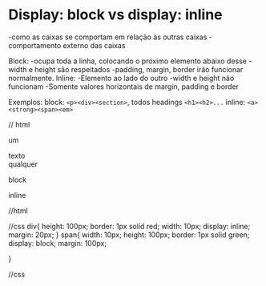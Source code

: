 # Display: block vs display: inline

-como as caixas se comportam em relação às outras caixas
-comportamento externo das caixas

Block:
    -ocupa toda a linha, colocando o próximo elemento abaixo desse
    -width e height são respeitados
    -padding, margin, border irão funcionar normalmente.
Inline:
    -Elemento ao lado do outro
    -width e height não funcionam
    -Somente valores horizontais de margin, padding e border

Exemplos:
block: `<p><div><section>`, todos headings `<h1><h2>...`
inline: `<a><strong><span><em>`

// html
<p>
    um <div>texto</div> qualquer
</p>

<div>block</div>

<span>inline</span>


//html

//css
div{
    height: 100px;
    border: 1px solid red;
    width: 10px;
    display: inline;
    margin: 20px;
}
span{
    width: 10px;
    height: 100px;
    border: 1px solid green;
    display: block;
    margin: 100px;

}

//css